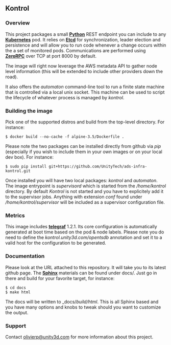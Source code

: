## Kontrol

### Overview

This project packages a small [**Python**](https://www.python.org/) REST endpoint you can
include to any [**Kubernetes**](https://github.com/GoogleCloudPlatform/kubernetes) pod. It
relies on [**Etcd**](https://github.com/coreos/etcd) for synchronization, leader election
and persistence and will allow you to run code whenever a change occurs within the a set
of monitored pods. Communications are performed using [**ZeroRPC**](http://www.zerorpc.io/)
over TCP at port 8000 by default.

The image will right now leverage the AWS metadata API to gather node level information
(this will be extended to include other providers down the road).

It also offers the *automaton* command-line tool to run a finite state machine that
is controlled via a local unix socket. This machine can be used to script the lifecycle
of whatever process is managed by *kontrol*.

### Building the image

Pick one of the supported distros and build from the top-level directory. For instance:

```
$ docker build --no-cache -f alpine-3.5/Dockerfile .
```

Please note the two packages can be installed directly from github via *pip* (especially
if you wish to include them in your own images or on your local dev box). For instance:

```
$ sudo pip install git+https://github.com/UnityTech/ads-infra-kontrol.git
```

Once installed you will have two local packages: *kontrol* and *automaton*. The image entrypoint
is *supervisord* which is started from the */home/kontrol* directory. By default *Kontrol* is
not started and you have to explicitely add it to the supervisor jobs. Anything with extension
*conf* found under */home/kontrol/supervisor* will be included as a supervisor configuration file.

### Metrics

This image includes [**telegraf**](https://github.com/influxdata/telegraf) 1.2.1. Its core
configuration is automatically generated at boot time based on the pod & node labels. Please
note you do need to define the *kontrol.unity3d.com/opentsdb* annotation and set it to a valid
host for the configuration to be generated.

### Documentation

Please look at the URL attached to this repository. It will take you to its latest github page.
The [**Sphinx**](http://sphinx-doc.org/) materials can be found under docs/. Just go in there
and build for your favorite target, for instance:

```
$ cd docs
$ make html
```

The docs will be written to _docs/_build/html_. This is all Sphinx based and you have many
options and knobs to tweak should you want to customize the output.

### Support

Contact olivierp@unity3d.com for more information about this project.